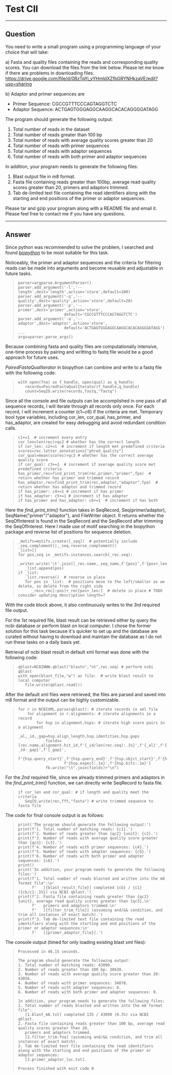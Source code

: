 # Test CII
---
## Question
You need to write a small program using a programming language of your choice that will take:

a) Fasta and quality files containing the reads and corresponding quality scores. You can download the files from the link below.
Please let me know if there are problems in downloading files.  
https://drive.google.com/file/d/0BzTpYi_vYHmldXZfbGRYNHkzaVE/edit?usp=sharing

b) Adaptor and primer sequences are
+ Primer Sequence: CGCCGTTTCCCAGTAGGTCTC  
+ Adaptor Sequence: ACTGAGTGGGAGGCAAGGCACACAGGGGATAGG

The program should generate the following output:  
1. Total number of reads in the dataset
2. Total number of reads greater than 100 bp
3. Total number of reads with average quality scores greater than 20
4. Total number of reads with primer sequences
5. Total number of reads with adaptor sequences
6. Total number of reads with both primer and adaptor sequences

In addition, your program needs to generate the following files:
1. Blast output file in m8 format.
2. Fasta file containing reads greater than 100bp, average read quality scores greater than 20, primers and adaptors trimmed.
3. Tab de-limited text file containing the read identifiers along with the starting and end positions of the primer or adaptor sequences.

Please tar and gzip your program along with a README file and email it. Please feel free to contact me if you have any questions.

---
## Answer
Since python was recommended to solve the problem, I searched and found [*biopython*](http://biopython.org/DIST/docs/tutorial/Tutorial.html) to be most suitable for this task.

Noticeably, the primer and adaptor sequences and the criteria for filtering reads can be made into arguments and become reusable and adjustable in future tasks.
>     parser=argparse.ArgumentParser()  
>     parser.add_argument('-l','--length',dest='length',action='store',default=100)  
>     parser.add_argument('-q','--quality',dest='quality',action='store',default=20)  
>     parser.add_argument('-p','--primer',dest='primer',action='store',
>                         default='CGCCGTTTCCCAGTAGGTCTC')  
>     parser.add_argument('-a','--adaptor',dest='adaptor',action='store',
>                         default='ACTGAGTGGGAGGCAAGGCACACAGGGGATAGG')  
>     ...  
>     args=parser.parse_args()

Because combining fasta and quality files are computationally intensive, one-time process by pairing and writting to fastq file would be a good approach for future uses.

*PairedFastaQualIterator* in biopython can combine and write to a fastq file with the following code:
>     with open(fna) as f_handle, open(qual) as q_handle:  
>        records=PairedFastaQualIterator(f_handle,q_handle)  
>        count=SeqIO.write(records,fastq,"fastq")
   
Since all the console and file outputs can be accomplished in one pass of all sequence records, I will iterate through all records only once. 
For each record, I will increment a counter (c1~c6) if the criteria are met.
Temporary bool type variables, including cor_len, cor_qual, has_primer, and has_adaptor, are created for easy debugging and avoid redundant condition calls.  
>     c1+=1  # increment every entry  
>     cor_len=len(rec)>qc2 # whether has the correct length  
>     if cor_len: c2+=1  # increment if length met predefined criteria  
>     scores=rec.letter_annotations["phred_quality"]  
>     cor_qual=mean(scores)>qc3 # whether has the correct average quality score  
>     if cor_qual: c3+=1  # increment if average quality score met predefined criteria  
>     has_primer,rec=find_print_trim(rec,primer,"primer",fpa)  # return whether has primer and trimmed record 
>     has_adaptor,rec=find_print_trim(rec,adaptor,"adaptor",fpa)  # return whether has adaptor and trimmed record  
>     if has_primer: c4+=1 # increment if has primer  
>     if has_adaptor: c5+=1 # increment if has adaptor  
>     if has_primer and has_adaptor: c6+=1  # increment if has both  

Here the *find_print_trim()* function takes in SeqRecord, Seq(primer/adaptor), SeqName("primer"/"adaptor"), and FileWriter object.
It returns whether the SeqOfInterest is found in the SeqRecord and the SeqRecord after trimming the SeqOfInterest.
Here I made use of motif searching in the biopython package and reverse list of positions for sequence deletion.
>     _motifs=motifs.create([_seq])  # potentially include _seq.complement(),_seq.reverse_complement()  
>     _list=[]  
>     for pos,seq in _motifs.instances.search(_rec.seq):  
>        _writer.write('\t'.join([_rec.name,_seq_name,f'{pos}',f'{pos+_len}'])+'\n')  
>        _list.append(pos)  
>     if _list:  
>        _list.reverse()  # reverse in place  
>        for pos in _list:  # positions move to the left/smaller as we delete, so delete from the right side  
>           _rec=_rec[:pos]+_rec[pos+_len:]  # delete in place # TODO consider updating description length=?  

With the code block above, it also continuously writes to the *3rd* required file output.

For the *1st* required file, blast result can be retrieved either by query the ncbi database or perform blast on local computer.
I chose the former solution for this task because it's quicker to set up and the database are curated
without having to download and maintain the database as I do not run these tasks on a daily basis yet.

Retrieval of ncbi blast result in default xml format was done with the following code:
>     qblast=NCBIWWW.qblast("blastn","nt",rec.seq) # perform ncbi qblast  
>     with open(blast_file,"w") as file:  # write blast result to local computer  
>        file.write(qblast.read())

After the default xml files were retrieved, the files are parsed and saved into m8 format and the output can be highly customizable.
>     for r in NCBIXML.parse(qblast): # iterate records in xml file
>         for alignment in r.alignments: # iterate alignments in a record
>             for hsp in alignment.hsps: # iterate high score pairs in a alignment
>                 _al,_id,_gap=hsp.align_length,hsp.identities,hsp.gaps
>                 fields=[rec.name,alignment.hit_id,f'{_id/len(rec.seq):.1%}',f'{_al}',f'{_al-_id-_gap}',f'{_gap}',
>                         f'{hsp.query_start}',f'{hsp.query_end}',f'{hsp.sbjct_start}',f'{hsp.sbjct_end}',
>                         f'{hsp.expect:.1e}',f'{hsp.bits:.1e}']
>                 fb.write("\t".join(fields)+"\n")
 
For the *2nd* required file, since we already trimmed primers and adaptors in the *find_print_trim()* function, we can directly write SeqRecord to fasta file. 
>     if cor_len and cor_qual: # if length and quality meet the criteria
>        SeqIO.write(rec,fft,"fasta") # write trimmed sequence to fasta file
         
The code for final console output is as follows:
>     print('The program should generate the following output:')
>     print(f'1. Total number of matching reads: {c1}.')
>     print(f'2. Number of reads greater than {qc2} {unit}: {c2}.')
>     print(f'3. Number of reads with average quality score greater than {qc3}: {c3}.')
>     print(f'4. Number of reads with primer sequences: {c4}.')
>     print(f'5. Number of reads with adapter sequences: {c5}.')
>     print(f'6. Number of reads with both primer and adapter sequences: {c6}.')
>     print()
>     print('In addition, your program needs to generate the following files:')
>     print(f'1. Total number of reads blasted and written into the m8 format file":\n'
>           f'   [{blast_result_file}] completed {cb} / {c1} ({cb/c1:.1%}) via NCBI qblast.')
>     print(f'2. Fasta file containing reads greater than {qc2} {unit}, average read quality scores greater than {qc3},\n'
>           f'   primers and adaptors trimmed.\n'
>           f'   [{filter_trim_file}] (assuming and/&& condition, and trim all instances of exact match).')
>     print(f'3. Tab de-limited text file containing the read identifiers along with the starting and end positions of the primer or adaptor sequences:\n'
>           f'   [{primer_adaptor_file}].')

The console output (timed for only loading existing blast xml files):
>     Processed in 46.15 seconds.
>     
>     The program should generate the following output:
>     1. Total number of matching reads: 43090.
>     2. Number of reads greater than 100 bp: 38638.
>     3. Number of reads with average quality score greater than 20: 43056.
>     4. Number of reads with primer sequences: 34078.
>     5. Number of reads with adapter sequences: 0.
>     6. Number of reads with both primer and adapter sequences: 0.
>     
>     In addition, your program needs to generate the following files:
>     1. Total number of reads blasted and written into the m8 format file":
>        [1.blast_m8.txt] completed 135 / 43090 (0.3%) via NCBI qblast.
>     2. Fasta file containing reads greater than 100 bp, average read quality scores greater than 20,
>        primers and adaptors trimmed.
>        [2.filter_trim.fna] (assuming and/&& condition, and trim all instances of exact match).
>     3. Tab de-limited text file containing the read identifiers along with the starting and end positions of the primer or adaptor sequences:
>        [3.primer_adaptor_loc.txt].
>     
>     Process finished with exit code 0
